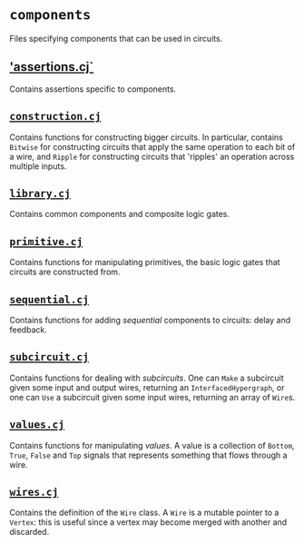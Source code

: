 # `components`

Files specifying components that can be used in circuits.

## ['assertions.cj`](assertions.cj)

Contains assertions specific to components.

## [`construction.cj`](construction.cj)

Contains functions for constructing bigger circuits.
In particular, contains `Bitwise` for constructing circuits that apply the same operation to each bit of a wire, and `Ripple` for constructing circuits that 'ripples' an operation across multiple inputs.

## [`library.cj`](library.cj)

Contains common components and composite logic gates.

## [`primitive.cj`](primitive.cj)

Contains functions for manipulating primitives, the basic logic gates that circuits are constructed from.

## [`sequential.cj`](sequential.cj)

Contains functions for adding _sequential_ components to circuits: delay and feedback.

## [`subcircuit.cj`](subcircuit.cj)

Contains functions for dealing with _subcircuits_.
One can `Make` a subcircuit given some input and output wires, returning an `InterfacedHypergraph`, or one can `Use` a subcircuit given some input wires, returning an array of `Wire`s.

## [`values.cj`](values.cj)

Contains functions for manipulating _values_.
A value is a collection of `Bottom`, `True`, `False` and `Top` signals that represents something that flows through a wire.

## [`wires.cj`](wires.cj)

Contains the definition of the `Wire` class.
A `Wire` is a mutable pointer to a `Vertex`: this is useful since a vertex may become merged with another and discarded.
